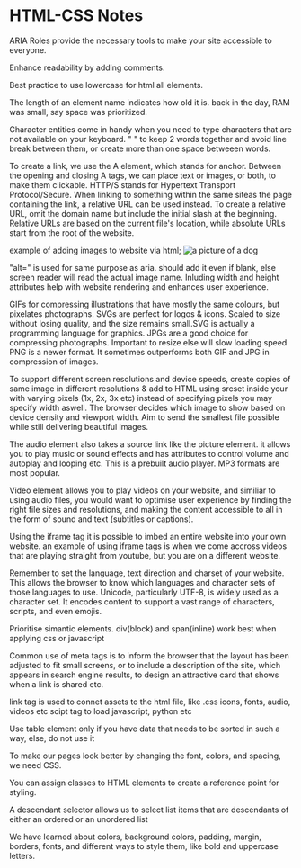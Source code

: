 # HTML-CSS Notes

ARIA Roles provide the necessary tools to make your site accessible to everyone.

Enhance readability by adding comments.

Best practice to use lowercase for html all elements.

The length of an element name indicates how old it is. back in the day, RAM was small, say space was prioritized.

Character entities come in handy when you need to type characters that are not available on your keyboard.
"&nbsp;" to keep 2 words together and avoid line break between them, or create more than one space betweeen words.

To create a link, we use the A element, which stands for anchor. Between the opening and closing A tags, we can place text or images, or both, to make them clickable.
HTTP/S stands for Hypertext Transport Protocol/Secure.
When linking to something within the same siteas the page containing the link, a relative URL can be used instead.
To create a relative URL, omit the domain name but include the initial slash at the beginning.
Relative URLs are based on the current file's location, while absolute URLs start from the root of the website.

example of adding images to website via html;
<img src="https://i.postimg.cc/j5hn1Th0/labrador-8554882-640.jpg" alt="a picture of a dog" width="" height="">

"alt=" is used for same purpose as aria. should add it even if blank, else screen reader will read the actual image name.
Inluding width and height attributes help with website rendering and enhances user experience.

GIFs for compressing illustrations that have mostly the same colours, but pixelates photographs.
SVGs are perfect for logos & icons. Scaled to size without losing quality, and the size remains small.SVG is actually a programming language for graphics.
JPGs are a good choice for compressing photographs. Important to resize else will slow loading speed
PNG is a newer format. It sometimes outperforms both GIF and JPG in compression of images.

To support different screen resolutions and device speeds, create copies of same image in different resolutions & add to HTML using srcset inside your <img> with varying pixels (1x, 2x, 3x etc)
instead of specifying pixels you may specify width aswell. The browser decides which image to show based on device density and viewport width.
Aim to send the smallest file possible while still delivering beautiful images.

The audio element also takes a source link like the picture element. it allows you to play music or sound effects and has attributes to control volume and autoplay and looping etc. This is a prebuilt audio player. MP3 formats are most popular.

Video element allows you to play videos on your website, and similiar to using audio files, you would want to optimise user experience by finding the right file sizes and resolutions, and making the content accessible to all in the form of sound and text (subtitles or captions).

Using the iframe tag it is possible to imbed an entire website into your own website. an example of using iframe tags is when we come accross videos that are playing straight from youtube, but you are on a different website.

Remember to set the language, text direction and charset of your website. This allows the browser to know which languages and character sets of those languages to use. Unicode, particularly UTF-8, is widely used as a character set. It encodes content to support a vast range of characters, scripts, and even emojis.

Prioritise simantic elements. div(block) and span(inline) work best when applying css or javascript

Common use of meta tags is to inform the browser that the layout has been adjusted to fit small screens, or to include a description of the site, which appears in search engine results, to design an attractive card that shows when a link is shared etc.

link tag is used to connet assets to the html file, like .css icons, fonts, audio, videos etc
scipt tag to load javascript, python etc

Use table element only if you have data that needs to be sorted in such a way, else, do not use it

To make our pages look better by changing the font, colors, and spacing, we need CSS.

You can assign classes to HTML elements to create a reference point for styling.

A descendant selector allows us to select list items that are descendants of either an ordered or an unordered list

We have learned about colors, background colors, padding, margin, borders, fonts, and different ways to style them, like bold and uppercase letters.
